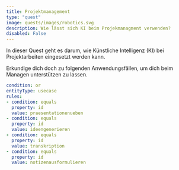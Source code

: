 ```yaml
---
title: Projektmanagement
type: "quest"
image: quests/images/robotics.svg
description: Wie lässt sich KI beim Projekmanagment verwenden?
disabled: False
---
```




In dieser Quest geht es darum, wie Künstliche Intelligenz (KI) bei Projektarbeiten eingesetzt werden kann.

Erkundige dich doch zu folgenden Anwendungsfällen, um dich beim Managen unterstützen zu lassen.



```yaml
condition: or
entityType: usecase
rules:
- condition: equals
  property: id
  value: praesentationenueben
- condition: equals
  property: id
  value: ideengenerieren
- condition: equals
  property: id
  value: transkription
- condition: equals
  property: id
  value: notizenausformulieren
```

